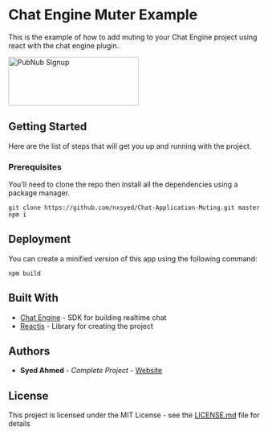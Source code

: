 # Chat Engine Muter Example

This is the example of how to add muting to your Chat Engine project using react with the chat engine plugin.

<a href="https://dashboard.pubnub.com/signup?devrel_gh=Chat-Engine-Muter">
    <img alt="PubNub Signup" src="https://i.imgur.com/og5DDjf.png" width=260 height=97/>
</a>

## Getting Started

Here are the list of steps that will get you up and running with the project.

### Prerequisites

You'll need to clone the repo then install all the dependencies using a package manager.


```
git clone https://github.com/nxsyed/Chat-Application-Muting.git master
npm i
```

## Deployment

You can create a minified version of this app using the following command:
```
npm build
```

## Built With

* [Chat Engine](https://www.pubnub.com/docs/chat-engine/getting-started) - SDK for building realtime chat
* [Reactjs](https://reactjs.org/) - Library for creating the project


## Authors

* **Syed Ahmed** - *Complete Project* - [Website](https://www.nxsyed.me/)

## License

This project is licensed under the MIT License - see the [LICENSE.md](LICENSE.md) file for details
